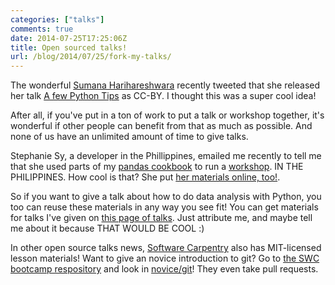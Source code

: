 ```yaml
---
categories: ["talks"]
comments: true
date: 2014-07-25T17:25:06Z
title: Open sourced talks!
url: /blog/2014/07/25/fork-my-talks/
---
```


The wonderful [Sumana Harihareshwara](http://www.harihareswara.net/)
recently tweeted that she released her talk
[A few Python Tips](http://opensourcebridge.org/sessions/1329) as
CC-BY. I thought this was a super cool idea!

After all, if you've put in a ton of work to put a talk or workshop
together, it's wonderful if other people can benefit from that as much
as possible. And none of us have an unlimited amount of time to give
talks.

Stephanie Sy, a developer in the Phillippines, emailed me recently to
tell me that she used parts of my
[pandas cookbook](http://github.com/jvns/pandas-cookbook/) to run a
[workshop](http://devcon.ph/events/python-code-camp). IN THE
PHILIPPINES. How cool is that? She put
[her materials online, too!](http://stefsy.com/pandas_devcon/).

<!--more-->

So if you want to give a talk about how to do data analysis with
Python, you too can reuse these materials in any way you see fit! You
can get materials for talks I've given on
[this page of talks](http://jvns.ca/talks/). Just attribute me, and
maybe tell me about it because THAT WOULD BE COOL :)

In other open source talks news,
[Software Carpentry](http://software-carpentry.org/) also has
MIT-licensed lesson materials! Want to give an novice introduction to
git? Go to
[the SWC bootcamp respository](https://github.com/swcarpentry/bc) and
look in
[novice/git](https://github.com/swcarpentry/bc/tree/master/novice/git)!
They even take pull requests.
